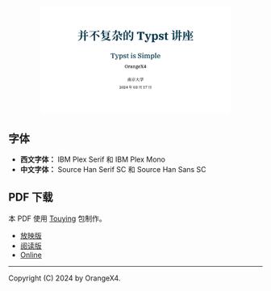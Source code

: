 <p align="center">
  <img src="images/typst-talk.png" alt="typst-talk" width=75%>
</p>

## 字体

- **西文字体：** IBM Plex Serif 和 IBM Plex Mono
- **中文字体：** Source Han Serif SC 和 Source Han Sans SC

## PDF 下载

本 PDF 使用 [Touying](https://github.com/touying-typ/touying) 包制作。

- [放映版](https://github.com/OrangeX4/typst-talk/releases/latest/download/typst-talk.pdf)
- [阅读版](https://github.com/OrangeX4/typst-talk/releases/latest/download/typst-talk-handout.pdf)
- [Online](https://typst.app/project/rSlkY33tKsw3HxjgpirzXE)

---

Copyright (C) 2024 by OrangeX4.
